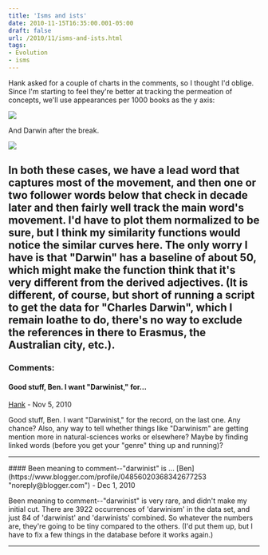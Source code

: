 ```yaml
---
title: 'Isms and ists'
date: 2010-11-15T16:35:00.001-05:00
draft: false
url: /2010/11/isms-and-ists.html
tags: 
- Evolution
- isms
---
```


Hank asked for a couple of charts in the comments, so I thought I'd oblige. Since I'm starting to feel they're better at tracking the permeation of concepts, we'll use appearances per 1000 books as the y axis:  
  

[![](http://4.bp.blogspot.com/_Pge31alC_E8/TOGmlYVrXdI/AAAAAAAACGM/U8HqTRwTAas/s1600/sociology+sociologist.png)](http://4.bp.blogspot.com/_Pge31alC_E8/TOGmlYVrXdI/AAAAAAAACGM/U8HqTRwTAas/s1600/sociology+sociologist.png)

  
And Darwin after the break.  
  
  
  

[![](http://1.bp.blogspot.com/_Pge31alC_E8/TOGmq-VCTVI/AAAAAAAACGQ/VVv0IMdVL1s/s1600/darwinism+darwinian+darwin.png)](http://1.bp.blogspot.com/_Pge31alC_E8/TOGmq-VCTVI/AAAAAAAACGQ/VVv0IMdVL1s/s1600/darwinism+darwinian+darwin.png)

In both these cases, we have a lead word that captures most of the movement, and then one or two follower words below that check in decade later and then fairly well track the main word's movement. I'd have to plot them normalized to be sure, but I think my similarity functions would notice the similar curves here. The only worry I have is that "Darwin" has a baseline of about 50, which might make the function think that it's very different from the derived adjectives. (It is different, of course, but short of running a script to get the data for "Charles Darwin", which I remain loathe to do, there's no way to exclude the references in there to Erasmus, the Australian city, etc.).
---
### Comments:
#### Good stuff, Ben. I want "Darwinist," for...
[Hank]( "noreply@blogger.com") - <time datetime="2010-11-19T13:47:53.466-05:00">Nov 5, 2010</time>

Good stuff, Ben. I want "Darwinist," for the record, on the last one. Any chance? Also, any way to tell whether things like "Darwinism" are getting mention more in natural-sciences works or elsewhere? Maybe by finding linked words (before you get your "genre" thing up and running)?
<hr />
#### Been meaning to comment--"darwinist" is ...
[Ben](https://www.blogger.com/profile/04856020368342677253 "noreply@blogger.com") - <time datetime="2010-12-06T11:56:53.947-05:00">Dec 1, 2010</time>

Been meaning to comment--"darwinist" is very rare, and didn't make my initial cut. There are 3922 occurrences of 'darwinism' in the data set, and just 84 of 'darwinist' and 'darwinists' combined. So whatever the numbers are, they're going to be tiny compared to the others. (I'd put them up, but I have to fix a few things in the database before it works again.)
<hr />

